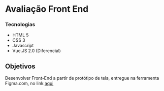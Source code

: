 # Avaliação Front End

### Tecnologias

+ HTML 5
+ CSS 3
+ Javascript
+ Vue.JS 2.0 (Diferencial)

## Objetivos
Desenvolver Front-End a partir de protótipo de tela, entregue na ferramenta Figma.com, no link [aqui](https://www.figma.com/file/6vRyWTk0YiFLyigKmdWV46/Dinamo---Site)
